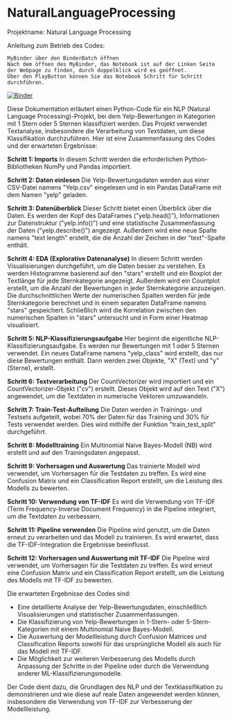 # NaturalLanguageProcessing

Projektname: Natural Language Processing

Anleitung zum Betrieb des Codes:

    MyBinder über den BinderBatch öffnen
    Nach dem öffnen des MyBinder, das Notebook ist auf der Linken Seite der Webpage zu finden, durch doppelklick wird es geöffnet.
    Über den PlayButton können Sie das Notebook Schritt für Schritt durchführen.
    
[![Binder](https://mybinder.org/badge_logo.svg)](https://mybinder.org/v2/gh/Phips91/NaturalLanguageProcessing.git/HEAD)


Diese Dokumentation erläutert einen Python-Code für ein NLP (Natural Language Processing)-Projekt, bei dem Yelp-Bewertungen in Kategorien mit 1 Stern oder 5 Sternen klassifiziert werden. Das Projekt verwendet Textanalyse, insbesondere die Verarbeitung von Textdaten, um diese Klassifikation durchzuführen. Hier ist eine Zusammenfassung des Codes und der erwarteten Ergebnisse:

**Schritt 1: Imports**
In diesem Schritt werden die erforderlichen Python-Bibliotheken NumPy und Pandas importiert.

**Schritt 2: Daten einlesen**
Die Yelp-Bewertungsdaten werden aus einer CSV-Datei namens "Yelp.csv" eingelesen und in ein Pandas DataFrame mit dem Namen "yelp" geladen.

**Schritt 3: Datenüberblick**
Dieser Schritt bietet einen Überblick über die Daten. Es werden der Kopf des DataFrames ("yelp.head()"), Informationen zur Datenstruktur ("yelp.info()") und eine statistische Zusammenfassung der Daten ("yelp.describe()") angezeigt. Außerdem wird eine neue Spalte namens "text length" erstellt, die die Anzahl der Zeichen in der "text"-Spalte enthält.

**Schritt 4: EDA (Explorative Datenanalyse)**
In diesem Schritt werden Visualisierungen durchgeführt, um die Daten besser zu verstehen. Es werden Histogramme basierend auf den "stars" erstellt und ein Boxplot der Textlänge für jede Sternkategorie angezeigt. Außerdem wird ein Countplot erstellt, um die Anzahl der Bewertungen in jeder Sternkategorie anzuzeigen. Die durchschnittlichen Werte der numerischen Spalten werden für jede Sternkategorie berechnet und in einem separaten DataFrame namens "stars" gespeichert. Schließlich wird die Korrelation zwischen den numerischen Spalten in "stars" untersucht und in Form einer Heatmap visualisiert.

**Schritt 5: NLP-Klassifizierungsaufgabe**
Hier beginnt die eigentliche NLP-Klassifizierungsaufgabe. Es werden nur Bewertungen mit 1 oder 5 Sternen verwendet. Ein neues DataFrame namens "yelp_class" wird erstellt, das nur diese Bewertungen enthält. Dann werden zwei Objekte, "X" (Text) und "y" (Sterne), erstellt.

**Schritt 6: Textverarbeitung**
Der CountVectorizer wird importiert und ein CountVectorizer-Objekt ("cv") erstellt. Dieses Objekt wird auf den Text ("X") angewendet, um die Textdaten in numerische Vektoren umzuwandeln.

**Schritt 7: Train-Test-Aufteilung**
Die Daten werden in Trainings- und Testsets aufgeteilt, wobei 70% der Daten für das Training und 30% für Tests verwendet werden. Dies wird mithilfe der Funktion "train_test_split" durchgeführt.

**Schritt 8: Modelltraining**
Ein Multinomial Naive Bayes-Modell (NB) wird erstellt und auf den Trainingsdaten angepasst.

**Schritt 9: Vorhersagen und Auswertung**
Das trainierte Modell wird verwendet, um Vorhersagen für die Testdaten zu treffen. Es wird eine Confusion Matrix und ein Classification Report erstellt, um die Leistung des Modells zu bewerten.

**Schritt 10: Verwendung von TF-IDF**
Es wird die Verwendung von TF-IDF (Term Frequency-Inverse Document Frequency) in die Pipeline integriert, um die Textdaten zu verbessern.

**Schritt 11: Pipeline verwenden**
Die Pipeline wird genutzt, um die Daten erneut zu verarbeiten und das Modell zu trainieren. Es wird erwartet, dass die TF-IDF-Integration die Ergebnisse beeinflusst.

**Schritt 12: Vorhersagen und Auswertung mit TF-IDF**
Die Pipeline wird verwendet, um Vorhersagen für die Testdaten zu treffen. Es wird erneut eine Confusion Matrix und ein Classification Report erstellt, um die Leistung des Modells mit TF-IDF zu bewerten.

Die erwarteten Ergebnisse des Codes sind:

- Eine detaillierte Analyse der Yelp-Bewertungsdaten, einschließlich Visualisierungen und statistischer Zusammenfassungen.
- Die Klassifizierung von Yelp-Bewertungen in 1-Stern- oder 5-Stern-Kategorien mit einem Multinomial Naive Bayes-Modell.
- Die Auswertung der Modellleistung durch Confusion Matrices und Classification Reports sowohl für das ursprüngliche Modell als auch für das Modell mit TF-IDF.
- Die Möglichkeit zur weiteren Verbesserung des Modells durch Anpassung der Schritte in der Pipeline oder durch die Verwendung anderer ML-Klassifizierungsmodelle.

Der Code dient dazu, die Grundlagen des NLP und der Textklassifikation zu demonstrieren und wie diese auf reale Daten angewendet werden können, insbesondere die Verwendung von TF-IDF zur Verbesserung der Modellleistung.
